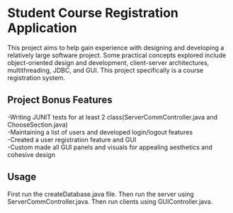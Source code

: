 # Student Course Registration Application

This project aims to help gain experience with designing and developing a relatively large software project. Some practical concepts explored include object-oriented design and development, client-server architectures, multithreading, JDBC, and GUI. This project specifically is a course registration system. 

## Project Bonus Features
-Writing JUNIT tests for at least 2 class(ServerCommController.java and ChooseSection.java)  
-Maintaining a list of users and developed login/logout features  
-Created a user registration feature and GUI  
-Custom made all GUI panels and visuals for appealing aesthetics and cohesive design

## Usage

First run the createDatabase.java file. Then run the server using ServerCommController.java. Then run 
clients using GUIController.java.
